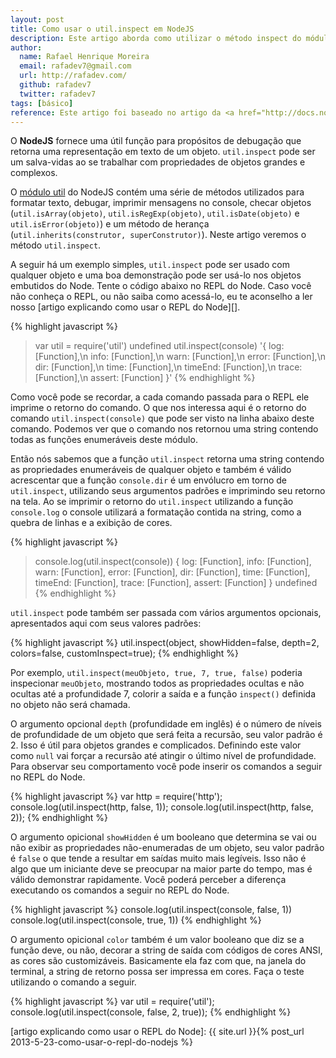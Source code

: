 ```yaml
---
layout: post
title: Como usar o util.inspect em NodeJS
description: Este artigo aborda como utilizar o método inspect do módulo util do core do NodeJS
author:
  name: Rafael Henrique Moreira
  email: rafadev7@gmail.com
  url: http://rafadev.com/
  github: rafadev7
  twitter: rafadev7
tags: [básico]
reference: Este artigo foi baseado no artigo da <a href="http://docs.nodejitsu.com/">Documentação do NodeJitsu</a>.
---
```

O **NodeJS** fornece uma útil função para propósitos de debugação que retorna uma representação em texto de um objeto. `util.inspect` pode ser um salva-vidas ao se trabalhar com propriedades de objetos grandes e complexos.

O [módulo util][] do NodeJS contém uma série de métodos utilizados para formatar texto, debugar, imprimir mensagens no console, checar objetos (`util.isArray(objeto)`, `util.isRegExp(objeto)`, `util.isDate(objeto)` e `util.isError(objeto)`) e um método de herança (`util.inherits(construtor, superConstrutor)`). Neste artigo veremos o método `util.inspect`.

A seguir há um exemplo simples, `util.inspect` pode ser usado com qualquer objeto e uma boa demonstração pode ser usá-lo nos objetos embutidos do Node. Tente o código abaixo no REPL do Node. Caso você não conheça o REPL, ou não saiba como acessá-lo, eu te aconselho a ler nosso [artigo explicando como usar o REPL do Node][].

{% highlight javascript %}
> var util = require('util')
undefined
>  util.inspect(console)
'{ log: [Function],\n  info: [Function],\n  warn: [Function],\n  error: [Function],\n  dir: [Function],\n  time: [Function],\n  timeEnd: [Function],\n  trace: [Function],\n  assert: [Function] }'
{% endhighlight %}

Como você pode se recordar, a cada comando passada para o REPL ele imprime o retorno do comando. O que nos interessa aqui é o retorno do comando `util.inspect(console)` que pode ser visto na linha abaixo deste comando. Podemos ver que o comando nos retornou uma string contendo todas as funções enumeráveis deste módulo.

Então nós sabemos que a função `util.inspect` retorna uma string contendo as propriedades enumeráveis de qualquer objeto e também é válido acrescentar que a função `console.dir` é um envólucro em torno de `util.inspect`, utilizando seus argumentos padrões e imprimindo seu retorno na tela. Ao se imprimir o retorno do `util.inspect` utilizando a função `console.log` o console utilizará a formatação contida na string, como a quebra de linhas e a exibição de cores.

{% highlight javascript %}
> console.log(util.inspect(console))
{ log: [Function],
  info: [Function],
  warn: [Function],
  error: [Function],
  dir: [Function],
  time: [Function],
  timeEnd: [Function],
  trace: [Function],
  assert: [Function] }
undefined
{% endhighlight %}

`util.inspect` pode também ser passada com vários argumentos opcionais, apresentados aqui com seus valores padrões:

{% highlight javascript %}
util.inspect(object, showHidden=false, depth=2, colors=false, customInspect=true);
{% endhighlight %}

Por exemplo, `util.inspect(meuObjeto, true, 7, true, false)` poderia inspecionar `meuObjeto`, mostrando todos as propriedades ocultas e não ocultas até a profundidade 7, colorir a saída e a função `inspect()` definida no objeto não será chamada.

O argumento opcional `depth` (profundidade em inglês) é o número de níveis de profundidade de um objeto que será feita a recursão, seu valor padrão é 2. Isso é útil para objetos grandes e complicados. Definindo este valor como `null` vai forçar a recursão até atingir o último nível de profundidade. Para observar seu comportamento você pode inserir os comandos a seguir no REPL do Node.

{% highlight javascript %}
var http = require('http');
console.log(util.inspect(http, false, 1));
console.log(util.inspect(http, false, 2));
{% endhighlight %}

O argumento opicional `showHidden` é um booleano que determina se vai ou não exibir as propriedades não-enumeradas de um objeto, seu valor padrão é `false` o que tende a resultar em saídas muito mais legíveis. Isso não é algo que um iniciante deve se preocupar na maior parte do tempo, mas é válido demonstrar rapidamente. Você poderá perceber a diferença executando os comandos a seguir no REPL do Node.

{% highlight javascript %}
console.log(util.inspect(console, false, 1))
console.log(util.inspect(console, true, 1))
{% endhighlight %}

O argumento opicional `color` também é um valor booleano que diz se a função deve, ou não, decorar a string de saída com códigos de cores ANSI, as cores são customizáveis. Basicamente ela faz com que, na janela do terminal, a string de retorno possa ser impressa em cores. Faça o teste utilizando o comando a seguir.

{% highlight javascript %}
var util = require('util');
console.log(util.inspect(console, false, 2, true));
{% endhighlight %}



[módulo util]: http://nodejs.org/api/util.html
[artigo explicando como usar o REPL do Node]: {{ site.url }}{% post_url 2013-5-23-como-usar-o-repl-do-nodejs %}